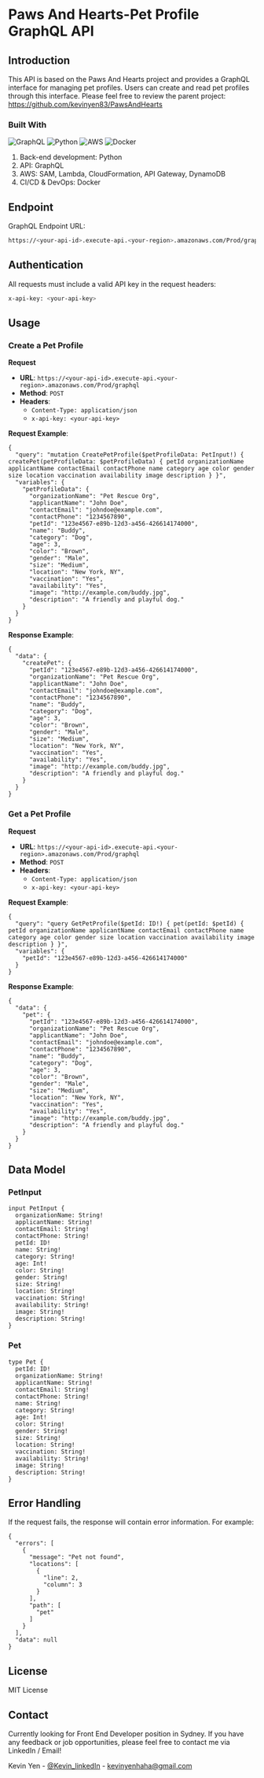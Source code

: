 # Paws And Hearts-Pet Profile GraphQL API

## Introduction

This API is based on the Paws And Hearts project and provides a GraphQL interface for managing pet profiles. Users can create and read pet profiles through this interface. Please feel free to review the parent project: https://github.com/kevinyen83/PawsAndHearts

### Built With

![GraphQL](https://img.shields.io/badge/-GraphQL-E10098?style=for-the-badge&logo=graphql&logoColor=white)
![Python](https://img.shields.io/badge/python-3670A0?style=for-the-badge&logo=python&logoColor=ffdd54)
![AWS](https://img.shields.io/badge/AWS-%23FF9900.svg?style=for-the-badge&logo=amazon-aws&logoColor=white)
![Docker](https://img.shields.io/badge/docker-%230db7ed.svg?style=for-the-badge&logo=docker&logoColor=white)

1. Back-end development: Python
2. API: GraphQL
3. AWS: SAM, Lambda, CloudFormation, API Gateway, DynamoDB
4. CI/CD & DevOps: Docker

## Endpoint

GraphQL Endpoint URL:
  ```sh
  https://<your-api-id>.execute-api.<your-region>.amazonaws.com/Prod/graphql
  ```

## Authentication

All requests must include a valid API key in the request headers:
  ```sh
  x-api-key: <your-api-key>
  ```

## Usage

### Create a Pet Profile

**Request**

- **URL**: `https://<your-api-id>.execute-api.<your-region>.amazonaws.com/Prod/graphql`
- **Method**: `POST`
- **Headers**:
  - `Content-Type: application/json`
  - `x-api-key: <your-api-key>`

**Request Example**:

```
{
  "query": "mutation CreatePetProfile($petProfileData: PetInput!) { createPet(petProfileData: $petProfileData) { petId organizationName applicantName contactEmail contactPhone name category age color gender size location vaccination availability image description } }",
  "variables": {
    "petProfileData": {
      "organizationName": "Pet Rescue Org",
      "applicantName": "John Doe",
      "contactEmail": "johndoe@example.com",
      "contactPhone": "1234567890",
      "petId": "123e4567-e89b-12d3-a456-426614174000",
      "name": "Buddy",
      "category": "Dog",
      "age": 3,
      "color": "Brown",
      "gender": "Male",
      "size": "Medium",
      "location": "New York, NY",
      "vaccination": "Yes",
      "availability": "Yes",
      "image": "http://example.com/buddy.jpg",
      "description": "A friendly and playful dog."
    }
  }
}
```

**Response Example**:
```
{
  "data": {
    "createPet": {
      "petId": "123e4567-e89b-12d3-a456-426614174000",
      "organizationName": "Pet Rescue Org",
      "applicantName": "John Doe",
      "contactEmail": "johndoe@example.com",
      "contactPhone": "1234567890",
      "name": "Buddy",
      "category": "Dog",
      "age": 3,
      "color": "Brown",
      "gender": "Male",
      "size": "Medium",
      "location": "New York, NY",
      "vaccination": "Yes",
      "availability": "Yes",
      "image": "http://example.com/buddy.jpg",
      "description": "A friendly and playful dog."
    }
  }
}
```

### Get a Pet Profile

**Request**
- **URL**: `https://<your-api-id>.execute-api.<your-region>.amazonaws.com/Prod/graphql`
- **Method**: `POST`
- **Headers**:
  - `Content-Type: application/json`
  - `x-api-key: <your-api-key>`

**Request Example**:

```
{
  "query": "query GetPetProfile($petId: ID!) { pet(petId: $petId) { petId organizationName applicantName contactEmail contactPhone name category age color gender size location vaccination availability image description } }",
  "variables": {
    "petId": "123e4567-e89b-12d3-a456-426614174000"
  }
}
```

**Response Example**:
```
{
  "data": {
    "pet": {
      "petId": "123e4567-e89b-12d3-a456-426614174000",
      "organizationName": "Pet Rescue Org",
      "applicantName": "John Doe",
      "contactEmail": "johndoe@example.com",
      "contactPhone": "1234567890",
      "name": "Buddy",
      "category": "Dog",
      "age": 3,
      "color": "Brown",
      "gender": "Male",
      "size": "Medium",
      "location": "New York, NY",
      "vaccination": "Yes",
      "availability": "Yes",
      "image": "http://example.com/buddy.jpg",
      "description": "A friendly and playful dog."
    }
  }
}
```


## Data Model

### PetInput
```
input PetInput {
  organizationName: String!
  applicantName: String!
  contactEmail: String!
  contactPhone: String!
  petId: ID!
  name: String!
  category: String!
  age: Int!
  color: String!
  gender: String!
  size: String!
  location: String!
  vaccination: String!
  availability: String!
  image: String!
  description: String!
}
```

### Pet
```
type Pet {
  petId: ID!
  organizationName: String!
  applicantName: String!
  contactEmail: String!
  contactPhone: String!
  name: String!
  category: String!
  age: Int!
  color: String!
  gender: String!
  size: String!
  location: String!
  vaccination: String!
  availability: String!
  image: String!
  description: String!
}
```

## Error Handling

If the request fails, the response will contain error information. For example:
```
{
  "errors": [
    {
      "message": "Pet not found",
      "locations": [
        {
          "line": 2,
          "column": 3
        }
      ],
      "path": [
        "pet"
      ]
    }
  ],
  "data": null
}
```


## License

MIT License


## Contact

Currently looking for Front End Developer position in Sydney.
If you have any feedback or job opportunities, please feel free to contact me via LinkedIn / Email!

Kevin Yen - [@Kevin_linkedIn](https://www.linkedin.com/in/kerwinyen83/) - kevinyenhaha@gmail.com
